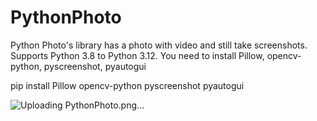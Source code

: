 # PythonPhoto
Python Photo's library has a photo with video and still take screenshots. Supports Python 3.8 to Python 3.12. You need to install Pillow, opencv-python, pyscreenshot, pyautogui

pip install Pillow opencv-python  pyscreenshot pyautogui


![Uploading PythonPhoto.png…]()
